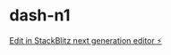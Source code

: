 # dash-n1

[Edit in StackBlitz next generation editor ⚡️](https://stackblitz.com/~/github.com/yersonargote/dash-n1)